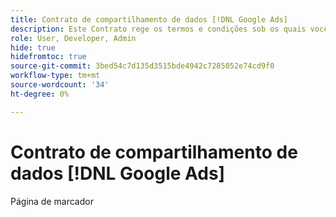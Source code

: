 ```yaml
---
title: Contrato de compartilhamento de dados [!DNL Google Ads]
description: Este Contrato rege os termos e condições sob os quais você concorda em compartilhar seus dados com a [!DNL Google Ads] através dos serviços da Adobe Advertising.
role: User, Developer, Admin
hide: true
hidefromtoc: true
source-git-commit: 3bed54c7d135d3515bde4942c7285052e74cd9f0
workflow-type: tm+mt
source-wordcount: '34'
ht-degree: 0%

---
```


# Contrato de compartilhamento de dados [!DNL Google Ads]

<!-- In TOC, but hidden from TOC and both external and internal search -->

Página de marcador
